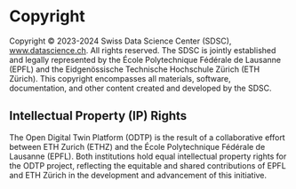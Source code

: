 # Copyright
Copyright © 2023-2024 Swiss Data Science Center (SDSC), www.datascience.ch. All rights reserved.
The SDSC is jointly established and legally represented by the École Polytechnique Fédérale de Lausanne (EPFL) and the Eidgenössische Technische Hochschule Zürich (ETH Zürich). This copyright encompasses all materials, software, documentation, and other content created and developed by the SDSC.

## Intellectual Property (IP) Rights
The Open Digital Twin Platform (ODTP) is the result of a collaborative effort between ETH Zurich (ETHZ) and the École Polytechnique Fédérale de Lausanne (EPFL). Both institutions hold equal intellectual property rights for the ODTP project, reflecting the equitable and shared contributions of EPFL and ETH Zürich in the development and advancement of this initiative.  

<script src="https://hypothes.is/embed.js" async></script>